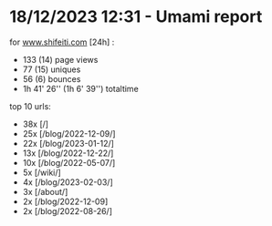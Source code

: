 # 18/12/2023 12:31 - Umami report
for www.shifeiti.com [24h] :

 - 133 (14) page views
 - 77 (15) uniques
 - 56 (6) bounces
 - 1h 41' 26'' (1h 6' 39'') totaltime


top 10 urls:
 - 38x [/]
 - 25x [/blog/2022-12-09/]
 - 22x [/blog/2023-01-12/]
 - 13x [/blog/2022-12-22/]
 - 10x [/blog/2022-05-07/]
 - 5x [/wiki/]
 - 4x [/blog/2023-02-03/]
 - 3x [/about/]
 - 2x [/blog/2022-12-09]
 - 2x [/blog/2022-08-26/]


